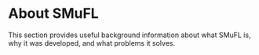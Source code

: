 # About SMuFL

This section provides useful background information about what SMuFL is,
why it was developed, and what problems it solves.
